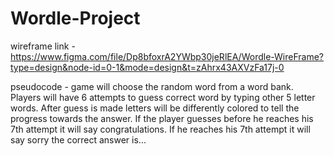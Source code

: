 # Wordle-Project
wireframe link - https://www.figma.com/file/Dp8bfoxrA2YWbp30jeRlEA/Wordle-WireFrame?type=design&node-id=0-1&mode=design&t=zAhrx43AXVzFa17j-0

pseudocode - game will choose the random word from a word bank. Players will have 6 attempts to guess correct word by typing other 5 letter words. After guess is made letters will be differently colored to tell the progress towards the answer. If the player guesses before he reaches his 7th attempt it will say congratulations. If he reaches his 7th attempt it will say sorry the correct answer is...
